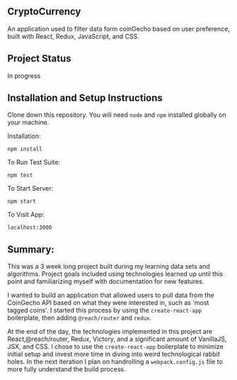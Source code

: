 ## CryptoCurrency

An application used to filter data form coinGecho based on user preference, built with React, Redux, JavaScript, and CSS.

## Project Status

In progress

## Installation and Setup Instructions

Clone down this repository. You will need `node` and `npm` installed globally on your machine.

Installation:

`npm install`

To Run Test Suite:

`npm test`

To Start Server:

`npm start`

To Visit App:

`localhost:3000`

## Summary:

This was a 3 week long project built during my learning data sets and algorithms. Project goals included using technologies learned up until this point and familiarizing myself with documentation for new features.

I wanted to build an application that allowed users to pull data from the CoinGecho API based on what they were interested in, such as 'most tagged coins'. I started this process by using the `create-react-app` boilerplate, then adding `@reach/router` and `redux`.

At the end of the day, the technologies implemented in this project are React,@reach/router, Redux, Victory, and a significant amount of VanillaJS, JSX, and CSS. I chose to use the `create-react-app` boilerplate to minimize initial setup and invest more time in diving into weird technological rabbit holes. In the next iteration I plan on handrolling a `webpack.config.js` file to more fully understand the build process.
